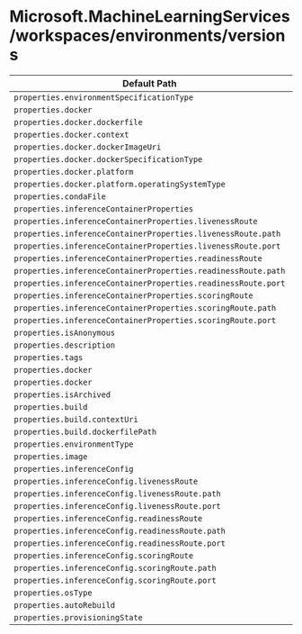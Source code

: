 # Microsoft.MachineLearningServices/workspaces/environments/versions

| Default Path | Alias |
|---|---|
| `properties.environmentSpecificationType` | `Microsoft.MachineLearningServices/workspaces/environments/versions/environmentSpecificationType` |
| `properties.docker` | `Microsoft.MachineLearningServices/workspaces/environments/versions/docker.Build` |
| `properties.docker.dockerfile` | `Microsoft.MachineLearningServices/workspaces/environments/versions/docker.Build.dockerfile` |
| `properties.docker.context` | `Microsoft.MachineLearningServices/workspaces/environments/versions/docker.Build.context` |
| `properties.docker.dockerImageUri` | `Microsoft.MachineLearningServices/workspaces/environments/versions/docker.Image.dockerImageUri` |
| `properties.docker.dockerSpecificationType` | `Microsoft.MachineLearningServices/workspaces/environments/versions/docker.dockerSpecificationType` |
| `properties.docker.platform` | `Microsoft.MachineLearningServices/workspaces/environments/versions/docker.platform` |
| `properties.docker.platform.operatingSystemType` | `Microsoft.MachineLearningServices/workspaces/environments/versions/docker.platform.operatingSystemType` |
| `properties.condaFile` | `Microsoft.MachineLearningServices/workspaces/environments/versions/condaFile` |
| `properties.inferenceContainerProperties` | `Microsoft.MachineLearningServices/workspaces/environments/versions/inferenceContainerProperties` |
| `properties.inferenceContainerProperties.livenessRoute` | `Microsoft.MachineLearningServices/workspaces/environments/versions/inferenceContainerProperties.livenessRoute` |
| `properties.inferenceContainerProperties.livenessRoute.path` | `Microsoft.MachineLearningServices/workspaces/environments/versions/inferenceContainerProperties.livenessRoute.path` |
| `properties.inferenceContainerProperties.livenessRoute.port` | `Microsoft.MachineLearningServices/workspaces/environments/versions/inferenceContainerProperties.livenessRoute.port` |
| `properties.inferenceContainerProperties.readinessRoute` | `Microsoft.MachineLearningServices/workspaces/environments/versions/inferenceContainerProperties.readinessRoute` |
| `properties.inferenceContainerProperties.readinessRoute.path` | `Microsoft.MachineLearningServices/workspaces/environments/versions/inferenceContainerProperties.readinessRoute.path` |
| `properties.inferenceContainerProperties.readinessRoute.port` | `Microsoft.MachineLearningServices/workspaces/environments/versions/inferenceContainerProperties.readinessRoute.port` |
| `properties.inferenceContainerProperties.scoringRoute` | `Microsoft.MachineLearningServices/workspaces/environments/versions/inferenceContainerProperties.scoringRoute` |
| `properties.inferenceContainerProperties.scoringRoute.path` | `Microsoft.MachineLearningServices/workspaces/environments/versions/inferenceContainerProperties.scoringRoute.path` |
| `properties.inferenceContainerProperties.scoringRoute.port` | `Microsoft.MachineLearningServices/workspaces/environments/versions/inferenceContainerProperties.scoringRoute.port` |
| `properties.isAnonymous` | `Microsoft.MachineLearningServices/workspaces/environments/versions/isAnonymous` |
| `properties.description` | `Microsoft.MachineLearningServices/workspaces/environments/versions/description` |
| `properties.tags` | `Microsoft.MachineLearningServices/workspaces/environments/versions/tags` |
| `properties.docker` | `Microsoft.MachineLearningServices/workspaces/environments/versions/docker.Image` |
| `properties.docker` | `Microsoft.MachineLearningServices/workspaces/environments/versions/docker` |
| `properties.isArchived` | `Microsoft.MachineLearningServices/workspaces/environments/versions/isArchived` |
| `properties.build` | `Microsoft.MachineLearningServices/workspaces/environments/versions/build` |
| `properties.build.contextUri` | `Microsoft.MachineLearningServices/workspaces/environments/versions/build.contextUri` |
| `properties.build.dockerfilePath` | `Microsoft.MachineLearningServices/workspaces/environments/versions/build.dockerfilePath` |
| `properties.environmentType` | `Microsoft.MachineLearningServices/workspaces/environments/versions/environmentType` |
| `properties.image` | `Microsoft.MachineLearningServices/workspaces/environments/versions/image` |
| `properties.inferenceConfig` | `Microsoft.MachineLearningServices/workspaces/environments/versions/inferenceConfig` |
| `properties.inferenceConfig.livenessRoute` | `Microsoft.MachineLearningServices/workspaces/environments/versions/inferenceConfig.livenessRoute` |
| `properties.inferenceConfig.livenessRoute.path` | `Microsoft.MachineLearningServices/workspaces/environments/versions/inferenceConfig.livenessRoute.path` |
| `properties.inferenceConfig.livenessRoute.port` | `Microsoft.MachineLearningServices/workspaces/environments/versions/inferenceConfig.livenessRoute.port` |
| `properties.inferenceConfig.readinessRoute` | `Microsoft.MachineLearningServices/workspaces/environments/versions/inferenceConfig.readinessRoute` |
| `properties.inferenceConfig.readinessRoute.path` | `Microsoft.MachineLearningServices/workspaces/environments/versions/inferenceConfig.readinessRoute.path` |
| `properties.inferenceConfig.readinessRoute.port` | `Microsoft.MachineLearningServices/workspaces/environments/versions/inferenceConfig.readinessRoute.port` |
| `properties.inferenceConfig.scoringRoute` | `Microsoft.MachineLearningServices/workspaces/environments/versions/inferenceConfig.scoringRoute` |
| `properties.inferenceConfig.scoringRoute.path` | `Microsoft.MachineLearningServices/workspaces/environments/versions/inferenceConfig.scoringRoute.path` |
| `properties.inferenceConfig.scoringRoute.port` | `Microsoft.MachineLearningServices/workspaces/environments/versions/inferenceConfig.scoringRoute.port` |
| `properties.osType` | `Microsoft.MachineLearningServices/workspaces/environments/versions/osType` |
| `properties.autoRebuild` | `Microsoft.MachineLearningServices/workspaces/environments/versions/autoRebuild` |
| `properties.provisioningState` | `Microsoft.MachineLearningServices/workspaces/environments/versions/provisioningState` |

